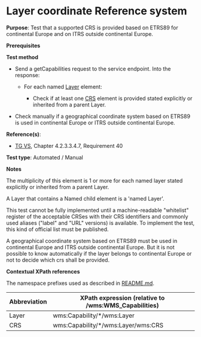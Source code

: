 # Layer coordinate Reference system

**Purpose**: Test that a supported CRS is provided based on ETRS89 for continental Europe and on ITRS outside continental Europe.

**Prerequisites**

**Test method**

* Send a getCapabilities request to the service endpoint. Into the response:

  * For each named [Layer](#layer) element:

    * Check if at least one [CRS](#crs) element is provided stated explicitly or inherited from a parent Layer.

* Check manually if a geographical coordinate system based on ETRS89 is used in continental Europe or ITRS outside continental Europe.

**Reference(s)**:
* [TG VS](./README.md#ref_TG_VS), Chapter 4.2.3.3.4.7, Requirement 40

**Test type**: Automated / Manual

**Notes**

The multiplicity of this element is 1 or more for each named layer stated explicitly or inherited from a parent Layer.

A Layer that contains a Named child element is a 'named Layer'.

This test cannot be fully implemented until a machine-readable "whitelist" register of the acceptable CRSes with their CRS identifiers and commonly used aliases ("label" and "URL" versions) is available. To implement the test, this kind of official list must be published.

A geographical coordinate system based on ETRS89 must be used in continental Europe and ITRS outside continental Europe. But it is not possible to know automatically if the layer belongs to continental Europe or not to decide which crs shall be provided.

**Contextual XPath references**

The namespace prefixes used as described in [README.md](./README.md#namespaces).

Abbreviation                                               |  XPath expression (relative to /wms:WMS_Capabilities)
---------------------------------------------------------- | -------------------------------------------------------------------------
Layer <a name="layer"></a> | wms:Capability/*/wms:Layer
CRS <a name="crs"></a> | wms:Capability/*/wms:Layer/wms:CRS
